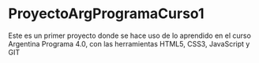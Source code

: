 # ProyectoArgProgramaCurso1
Este es un primer proyecto donde se hace uso de lo aprendido en el curso Argentina Programa 4.0, con las herramientas HTML5, CSS3, JavaScript y GIT
